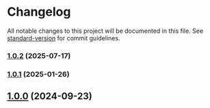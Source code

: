 # Changelog

All notable changes to this project will be documented in this file. See [standard-version](https://github.com/conventional-changelog/standard-version) for commit guidelines.

### [1.0.2](https://github.com/kambing86/event-bus-ts/compare/v1.0.0...v1.0.2) (2025-07-17)

### [1.0.1](https://github.com/kambing86/event-bus-ts/compare/v1.0.0...v1.0.1) (2025-01-26)

## [1.0.0](https://github.com/kambing86/event-bus-ts/compare/v0.0.1...v1.0.0) (2024-09-23)
